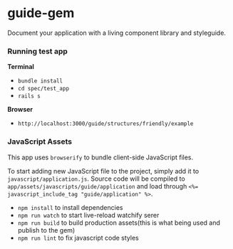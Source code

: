 # guide-gem
Document your application with a living component library and styleguide.

### Running test app
**Terminal**
- `bundle install`
- `cd spec/test_app`
- `rails s`

**Browser**
- `http://localhost:3000/guide/structures/friendly/example`

### JavaScript Assets

This app uses `browserify` to bundle client-side JavaScript files.

To start adding new JavaScript file to the project, simply add it to `javascript/application.js`. Source code will be compiled to `app/assets/javascripts/guide/application` and load through `<%= javascript_include_tag "guide/application" %>`.

* `npm install` to install dependencies
* `npm run watch` to start live-reload watchify serer
* `npm run build` to build production assets(this is what being used and publish to the gem)
* `npm run lint` to fix javascript code styles
